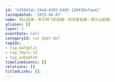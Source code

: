 ```yaml
---
id: 'b35941dc-24a8-4392-b485-120438afaaa2'
lastUpdated: '2025-06-07'
name: 阴山岩画・多尕特飞机岩画・将军崖岩画・贺兰山岩画
aliases: []
layer: 2
eventDate: null
categoryId: cat_8abY-bU7
tagIds:
- tag_AaFqQlJs
- tag_TRpfu-I4
- tag_onKpmFeH
timelineEvents: []
relations: []
titledLinks: []
---
```


